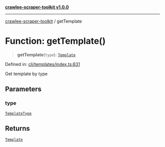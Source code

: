 [**crawlee-scraper-toolkit v1.0.0**](../README.md)

***

[crawlee-scraper-toolkit](../globals.md) / getTemplate

# Function: getTemplate()

> **getTemplate**(`type`): [`Template`](../-internal-/interfaces/Template.md)

Defined in: [cli/templates/index.ts:831](https://github.com/devalexanderdaza/crawlee-scraper-toolkit/blob/main/src/cli/templates/index.ts#L831)

Get template by type

## Parameters

### type

[`TemplateType`](../-internal-/type-aliases/TemplateType.md)

## Returns

[`Template`](../-internal-/interfaces/Template.md)
